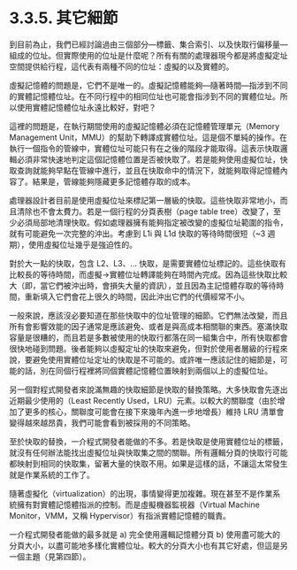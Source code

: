 # 3.3.5. 其它細節

到目前為止，我們已經討論過由三個部分––標籤、集合索引、以及快取行偏移量––組成的位址。但實際使用的位址是什麼呢？所有有關的處理器現今都是將虛擬定址空間提供給行程，這代表有兩種不同的位址：虛擬的以及實體的。

虛擬記憶體的問題是，它們不是唯一的。虛擬記憶體能夠––隨著時間––指涉到不同的實體記憶體位址。在不同行程中的相同位址也可能會指涉到不同的實體位址。所以使用實體記憶體位址永遠比較好，對吧？

這裡的問題是，在執行期間使用的虛擬記憶體必須在記憶體管理單元（Memory Management Unit，MMU）的幫助下轉譯成實體位址。這是個不單純的操作。在執行一個指令的管線中，實體位址可能只有在之後的階段才能取得。這表示快取邏輯必須非常快速地判定這個記憶體位置是否被快取了。若是能夠使用虛擬位址，快取查詢就能夠早點在管線中進行，並且在快取命中的情況下，就能夠取得記憶體內容了。結果是，管線能夠隱藏更多記憶體存取的成本。

處理器設計者目前是使用虛擬位址來標記第一層級的快取。這些快取非常地小，而且清除也不會太費力。若是一個行程的分頁表樹（page table tree）改變了，至少必須局部地清理快取。假如處理器擁有能夠指定被改變的虛擬位址範圍的指令，就有可能避免一次完整的沖出。考慮到 L1i 與 L1d 快取的等待時間很短（~3 週期），使用虛擬位址幾乎是強迫性的。

對於大一點的快取，包含 L2、L3、... 快取，是需要實體位址標記的。這些快取有比較長的等待時間，而虛擬→實體位址轉譯能夠在時間內完成。因為這些快取比較大（即，當它們被沖出時，會損失大量的資訊），並且因為主記憶體存取的等待時間，重新填入它們會花上很久的時間，因此沖出它們的代價經常不小。

一般來說，應該沒必要知道在那些快取中的位址管理的細節。它們無法改變，而且所有會影響效能的因子通常是應該避免、或者是與高成本相關聯的東西。塞滿快取容量是很糟的，而且若是多數被使用的快取行都落在同一組集合中，所有快取都會很快地碰到問題。後者能夠以虛擬定址的快取來避免，但對於使用者層級的行程來說，要避免使用實體位址定址的快取是不可能的。或許唯一應該記住的細節是，可能的話，別在同個行程裡將同個實體記憶體位置映射到兩個以上的虛擬位址。

另一個對程式開發者來說滿無趣的快取細節是快取的替換策略。大多快取會先逐出近期最少使用的（Least Recently Used，LRU）元素。以較大的關聯度（由於增加了更多的核心，關聯度可能會在接下來幾年內進一步地增長）維持 LRU 清單會變得越來越昂貴，我們可能會看到被採用的不同策略。

至於快取的替換，一介程式開發者能做的不多。若是快取是使用實體位址的標籤，就沒有任何辦法能找出虛擬位址與快取集之間的關聯。所有邏輯分頁的快取行可能都映射到相同的快取集，留著大量的快取不用。如果是這樣的話，不讓這太常發生就是作業系統的工作了。

隨著虛擬化（virtualization）的出現，事情變得更加複雜。現在甚至不是作業系統擁有對實體記憶體指派的控制。而是虛擬機器監視器（Virtual Machine Monitor，VMM，又稱 Hypervisor）有指派實體記憶體的職責。

一介程式開發者能做的最多就是 a) 完全使用邏輯記憶體分頁 b) 使用盡可能大的分頁大小，以盡可能地多樣化實體位址。較大的分頁大小也有其它好處，但這是另一個主題（見第四節）。

